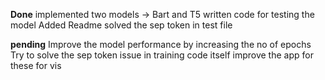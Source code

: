 **Done**
implemented two models -> Bart and T5
written code for testing the model
Added Readme
solved the sep token in test file




**pending**
Improve the model performance by increasing the no of epochs
Try to solve the sep token issue in training code itself
improve the app for these for vis
